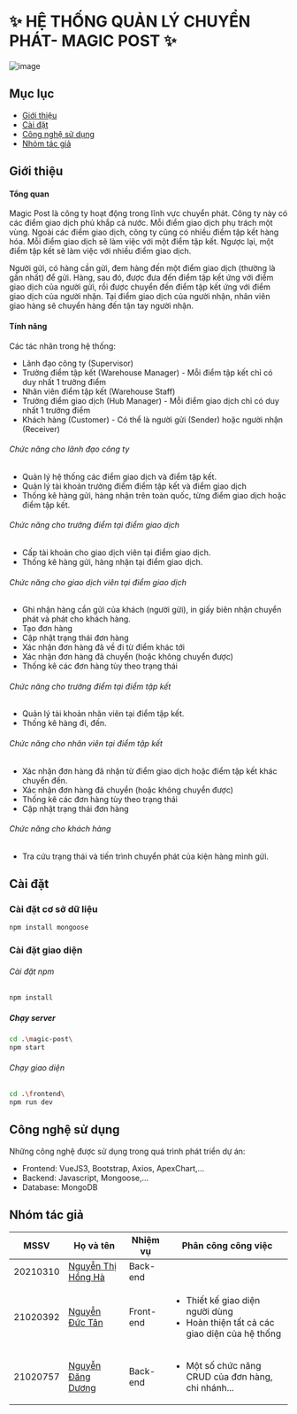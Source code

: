 # **✨ HỆ THỐNG QUẢN LÝ CHUYỂN PHÁT- MAGIC POST ✨**
![image](https://github.com/Haha6400/magic-post/assets/100295385/3bbcf37d-09c0-49e4-a170-8ff87bfdc695)
## Mục lục
- [Giới thiệu](https://github.com/Haha6400/magic-post?tab=readme-ov-file#gi%E1%BB%9Bi-thi%E1%BB%87u)
- [Cài đặt](https://github.com/Haha6400/magic-post?tab=readme-ov-file#c%C3%A0i-%C4%91%E1%BA%B7t)
- [Công nghệ sử dụng](https://github.com/Haha6400/magic-post?tab=readme-ov-file#c%C3%B4ng-ngh%E1%BB%87-s%E1%BB%AD-d%E1%BB%A5ng)
- [Nhóm tác giả](https://github.com/Haha6400/magic-post?tab=readme-ov-file#nh%C3%B3m-t%C3%A1c-gi%E1%BA%A3)

## Giới thiệu
#### Tổng quan
Magic Post là công ty hoạt động trong lĩnh vực chuyển phát. Công ty này có các điểm giao dịch phủ khắp cả nước. Mỗi điểm giao dịch phụ trách một vùng. Ngoài các điểm giao dịch, công ty cũng có nhiều điểm tập kết hàng hóa. Mỗi điểm giao dịch sẽ làm việc với một điểm tập kết. Ngược lại, một điểm tập kết sẽ làm việc với nhiều điểm giao dịch.

Người gửi, có hàng cần gửi, đem hàng đến một điểm giao dịch (thường là gần nhất) để gửi. Hàng, sau đó, được đưa đến điểm tập kết ứng với điểm giao dịch của người gửi, rồi được chuyển đến điểm tập kết ứng với điểm giao dịch của người nhận. Tại điểm giao dịch của người nhận, nhân viên giao hàng sẽ chuyển hàng đến tận tay người nhận.
#### Tính năng
Các tác nhân trong hệ thống:
- Lãnh đạo công ty (Supervisor)
- Trưởng điểm tập kết (Warehouse Manager) - Mỗi điểm tập kết chỉ có duy nhất 1 trưởng điểm
- Nhân viên điểm tập kết (Warehouse Staff)
- Trưởng điểm giao dịch (Hub Manager) - Mỗi điểm giao dịch chỉ có duy nhất 1 trưởng điểm
- Khách hàng (Customer) - Có thể là người gửi (Sender) hoặc người nhận (Receiver)
###### Chức năng cho lãnh đạo công ty
- Quản lý hệ thống các điểm giao dịch và điểm tập kết.
- Quản lý tài khoản trưởng điểm điểm tập kết và điểm giao dịch
- Thống kê hàng gửi, hàng nhận trên toàn quốc, từng điểm giao dịch hoặc điểm tập kết.
###### Chức năng cho trưởng điểm tại điểm giao dịch
- Cấp tài khoản cho giao dịch viên tại điểm giao dịch.
- Thống kê hàng gửi, hàng nhận tại điểm giao dịch.
###### Chức năng cho giao dịch viên tại điểm giao dịch
- Ghi nhận hàng cần gửi của khách (người gửi), in giấy biên nhận chuyển phát và phát cho khách hàng.
- Tạo đơn hàng
- Cập nhật trạng thái đơn hàng
- Xác nhận đơn hàng đã về đi từ điểm khác tới
- Xác nhận đơn hàng đã chuyển (hoặc không chuyển được)
- Thống kê các đơn hàng tùy theo trạng thái
###### Chức năng cho trưởng điểm tại điểm tập kết
- Quản lý tài khoản nhân viên tại điểm tập kết.
- Thống kê hàng đi, đến.
###### Chức năng cho nhân viên tại điểm tập kết
- Xác nhận đơn hàng đã nhận từ điểm giao dịch hoặc điểm tập kết khác chuyển đến.
- Xác nhận đơn hàng đã chuyển (hoặc không chuyển được)
- Thống kê các đơn hàng tùy theo trạng thái
- Cập nhật trạng thái đơn hàng
###### Chức năng cho khách hàng
- Tra cứu trạng thái và tiến trình chuyển phát của kiện hàng mình gửi.

## Cài đặt
### Cài đặt cơ sở dữ liệu
```sh
npm install mongoose
```
### Cài đặt giao diện
###### Cài đặt npm
```sh
npm install
```
##### Chạy server
```sh
cd .\magic-post\
npm start
```
###### Chạy giao diện
```sh
cd .\frontend\
npm run dev
```
## Công nghệ sử dụng
Những công nghệ được sử dụng trong quá trình phát triển dự án:
- Frontend: VueJS3, Bootstrap, Axios, ApexChart,...
- Backend: Javascript, Mongoose,...
- Database: MongoDB
## Nhóm tác giả
| MSSV | Họ và tên | Nhiệm vụ | Phân công công việc |
| ------ | ------ | ------ | ------ |
| 20210310 | [Nguyễn Thị Hồng Hà](https://github.com/Haha6400) | Back-end ||
| 21020392 | [Nguyễn Đức Tân](https://github.com/ductan2003) | Front-end |<ul><li>Thiết kế giao diện người dùng</li><li>Hoàn thiện tất cả các giao diện của hệ thống</li></ul>|
| 21020757 | [Nguyễn Đăng Dương](https://github.com/21020757) | Back-end | <ul><li>Một số chức năng CRUD của đơn hàng, chi nhánh...</li></ul>|

